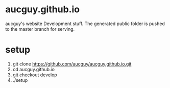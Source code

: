 # aucguy.github.io
aucguy's website
Development stuff. The generated public folder is pushed to the master branch for serving.

# setup
1) git clone https://github.com/aucguy/aucguy.github.io.git
2) cd aucguy.github.io
3) git checkout develop
4) ./setup
